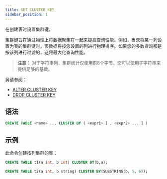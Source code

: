 ```yaml
---
title: SET CLUSTER KEY
sidebar_position: 1
---
```


在创建表时设置集群键。

集群键旨在通过物理上将数据聚集在一起来提高查询性能。例如，当您将某一列设置为表的集群键时，表数据将按您设置的列进行物理排序。如果您的多数查询都是按该列进行过滤的，这将最大化查询性能。

> **注意：** 对于字符串列，集群统计仅使用前8个字节。您可以使用子字符串来提供足够的基数。

另请参阅：

* [ALTER CLUSTER KEY](./dml-alter-cluster-key.md) 
* [DROP CLUSTER KEY](./dml-drop-cluster-key.md)

## 语法

```sql
CREATE TABLE <name> ... CLUSTER BY ( <expr1> [ , <expr2> ... ] )
```

## 示例

此命令创建按列集群的表：

```sql
CREATE TABLE t1(a int, b int) CLUSTER BY(b,a);

CREATE TABLE t2(a int, b string) CLUSTER BY(SUBSTRING(b, 5, 6));
```